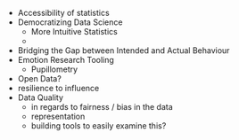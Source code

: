 - Accessibility of statistics
-  Democratizing Data Science
	- More Intuitive Statistics
	- 
- Bridging the Gap between Intended and Actual Behaviour
- Emotion Research Tooling
	- Pupillometry
- Open Data?
- resilience to influence
- Data Quality
	- in regards to fairness / bias in the data
	- representation
	- building tools to easily examine this?